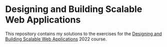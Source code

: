 # Designing and Building Scalable Web Applications

This repository contains my solutions to the exercises for the
[Designing and Building Scalable Web Applications](https://fitech101.aalto.fi/designing-and-building-scalable-web-applications/)
2022 course.
